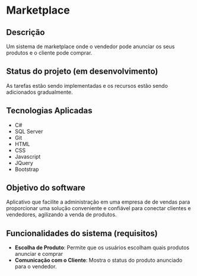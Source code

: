 # Marketplace

## Descrição

Um sistema de marketplace onde o vendedor pode anunciar os seus produtos e o cliente pode comprar.

## Status do projeto (em desenvolvimento)

As tarefas estão sendo implementadas e os recursos estão sendo adicionados gradualmente.

## Tecnologias Aplicadas

- C#
- SQL Server
- Git
- HTML
- CSS
- Javascript
- JQuery
- Bootstrap

## Objetivo do software

Aplicativo que facilite a administração em uma empresa de de vendas para proporcionar uma solução conveniente e confiável para conectar clientes e vendedores, agilizando a venda de produtos.

## Funcionalidades do sistema (requisitos)

- **Escolha de Produto**: Permite que os usuários escolham quais produtos anunciar e comprar
- **Comunicação com o Cliente**: Mostra o status do produto anunciado para o vendedor.
